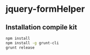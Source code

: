# jquery-formHelper

## Installation compile kit

```bash
npm install
npm install -g grunt-cli
grunt release
```

